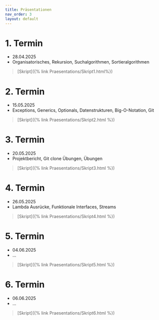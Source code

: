 ```yaml
---
title: Präsentationen
nav_order: 3
layout: default
---
```



# 1. Termin
* 28.04.2025
* Organisatorisches, Rekursion, Suchalgorithmen, Sortieralgorithmen

> [Skript]({% link Praesentations/Skript1.html%})

# 2. Termin
* 15.05.2025
* Exceptions, Generics, Optionals, Datenstrukturen, Big-O-Notation, Git

> [Skript]({% link Praesentations/Skript2.html %})


# 3. Termin
* 20.05.2025
* Projektbericht, Git clone Übungen, Übungen

> [Skript]({% link Praesentations/Skript3.html %})


# 4. Termin
* 26.05.2025
* Lambda Ausrücke, Funktionale Interfaces, Streams

> [Skript]({% link Praesentations/Skript4.html %})


# 5. Termin
* 04.06.2025
* ...

> [Skript]({% link Praesentations/Skript5.html %})


# 6. Termin
* 06.06.2025
* ...

> [Skript]({% link Praesentations/Skript6.html %})